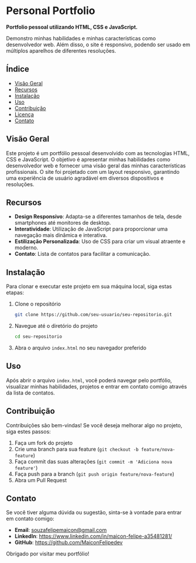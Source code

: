 # Personal Portfolio

**Portfolio pessoal utilizando HTML, CSS e JavaScript.**

Demonstro minhas habilidades e minhas características como desenvolvedor web. Além disso, o site é responsivo, podendo ser usado em múltiplos aparelhos de diferentes resoluções.

## Índice

- [Visão Geral](#visão-geral)
- [Recursos](#recursos)
- [Instalação](#instalação)
- [Uso](#uso)
- [Contribuição](#contribuição)
- [Licença](#licença)
- [Contato](#contato)

## Visão Geral

Este projeto é um portfólio pessoal desenvolvido com as tecnologias HTML, CSS e JavaScript. O objetivo é apresentar minhas habilidades como desenvolvedor web e fornecer uma visão geral das minhas características profissionais. O site foi projetado com um layout responsivo, garantindo uma experiência de usuário agradável em diversos dispositivos e resoluções.

## Recursos

- **Design Responsivo**: Adapta-se a diferentes tamanhos de tela, desde smartphones até monitores de desktop.
- **Interatividade**: Utilização de JavaScript para proporcionar uma navegação mais dinâmica e interativa.
- **Estilização Personalizada**: Uso de CSS para criar um visual atraente e moderno.
- **Contato**: Lista de contatos para facilitar a comunicação.

## Instalação

Para clonar e executar este projeto em sua máquina local, siga estas etapas:

1. Clone o repositório
    ```bash
    git clone https://github.com/seu-usuario/seu-repositorio.git
    ```

2. Navegue até o diretório do projeto
    ```bash
    cd seu-repositorio
    ```

3. Abra o arquivo `index.html` no seu navegador preferido

## Uso

Após abrir o arquivo `index.html`, você poderá navegar pelo portfólio, visualizar minhas habilidades, projetos e entrar em contato comigo através da lista de contatos.

## Contribuição

Contribuições são bem-vindas! Se você deseja melhorar algo no projeto, siga estes passos:

1. Faça um fork do projeto
2. Crie uma branch para sua feature (`git checkout -b feature/nova-feature`)
3. Faça commit das suas alterações (`git commit -m 'Adiciona nova feature'`)
4. Faça push para a branch (`git push origin feature/nova-feature`)
5. Abra um Pull Request

## Contato

Se você tiver alguma dúvida ou sugestão, sinta-se à vontade para entrar em contato comigo:

- **Email**: souzafelipemaicon@gmail.com
- **LinkedIn**: https://www.linkedin.com/in/maicon-felipe-a35481281/
- **GitHub**: https://github.com/MaiconFelipedev

Obrigado por visitar meu portfólio!